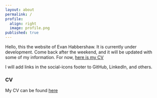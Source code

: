 ```yaml
---
layout: about
permalink: /
profile:
  align: right
  image: profile.png
published: true
---
```


Hello, this the website of Evan Habbershaw. It is currently under development. Come back after the weekend, and it will be updated with some of my information. For now, [here is my CV](https://github.com/evanhabbershaw/evanhabbershaw.github.io/blob/master/files/CV/vitae.pdf)

I will add links in the social-icons footer to GitHub, LinkedIn, and others.

### CV

My CV can be found [here](https://github.com/evanhabbershaw/evanhabbershaw.github.io/blob/master/files/CV/vitae.pdf)